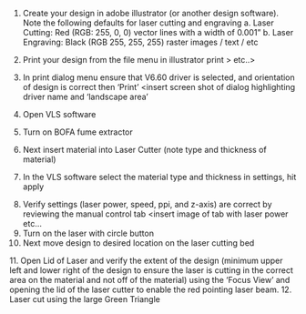 1.	Create your design in adobe illustrator (or another design software).  Note the following defaults for laser cutting and engraving
a.	Laser Cutting: Red (RGB: 255, 0, 0) vector lines with a width of 0.001” 
b.	Laser Engraving: Black (RGB 255, 255, 255) raster images / text / etc 
<Insert image of default file here in adobe illustrator>

2.	Print your design from the file menu in illustrator
<insert screen shot of print from file menu or just file > print > etc..>

3.	In print dialog menu ensure that V6.60 driver is selected, and orientation of design is correct then ‘Print’
<insert screen shot of dialog highlighting driver name and ‘landscape area’

4.	Open VLS software
<insert image of icon>

5.	Turn on BOFA fume extractor
6.	Next insert material into Laser Cutter (note type and thickness of material)

7.	In the VLS software select the material type and thickness in settings, hit apply
<insert screen shot of settings and setting dialog>

8.	Verify settings (laser power, speed, ppi, and z-axis) are correct by reviewing the manual control tab
<insert image of tab with laser power etc…
9.	Turn on the laser with circle button
10.	Next move design to desired location on the laser cutting bed
<insert screen shot of VLS software>
11.	Open Lid of Laser and verify the extent of the design (minimum upper left and lower right of the design to ensure the laser is cutting in the correct area on the material and not off of the material) using the ‘Focus View’ and opening the lid of the laser cutter to enable the red pointing laser beam.  
12.	Laser cut using the large Green Triangle

